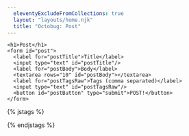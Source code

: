 ```yaml
---
  eleventyExcludeFromCollections: true
  layout: "layouts/home.njk"
  title: "Octobug: Post"
---
```


    <h1>Post</h1>
    <form id="post">
      <label for="postTitle">Title</label>
      <input type="text" id="postTitle"/>
      <label for="postBody">Body</label>
      <textarea rows="10" id="postBody"></textarea>
      <label for="postTagsRaw">Tags (comma separated)</label>
      <input type="text" id="postTagsRaw"/>
      <button id="postButton" type="submit">POST!</button>
    </form>

{% jstags %}

  <script type="module" href="/octobug/main.mjs"></script>

{% endjstags %}
